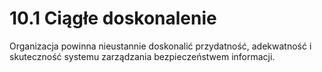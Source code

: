 # 10.1 Ciągłe doskonalenie

Organizacja powinna nieustannie doskonalić przydatność, adekwatność i skuteczność systemu zarządzania bezpieczeństwem informacji.

